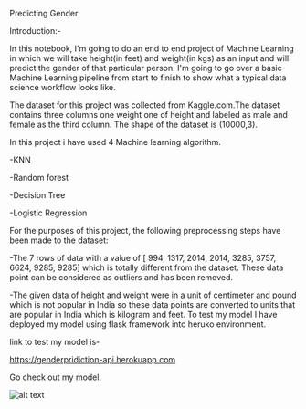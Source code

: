 Predicting Gender

Introduction:-

In this notebook, I'm going to do an end to end project of Machine Learning in which we will take height(in feet) and weight(in kgs) as an input and will predict the gender of that particular person. I'm going to go over a basic Machine Learning pipeline from start to finish to show what a typical data science workflow looks like.

The dataset for this project was collected from Kaggle.com.The dataset contains three columns one weight one of height and labeled as male and female as the third column. The shape of the dataset is (10000,3).

In this project i have used 4 Machine learning algorithm.

-KNN

-Random forest

-Decision Tree

-Logistic Regression

For the purposes of this project, the following preprocessing steps have been made to the dataset:

-The 7 rows of data with a value of [ 994, 1317, 2014, 2014, 3285, 3757, 6624, 9285, 9285] which is totally different from the dataset. These data point can be considered as outliers and has been removed.

-The given data of height and weight were in a unit of centimeter and pound which is not popular in India so these data points are converted to units that are popular in India which is kilogram and feet.
To test my model I have deployed my model using flask framework into heruko environment.

link to test my model is-

https://genderpridiction-api.herokuapp.com

Go check out my model.

![alt text](https://github.com/Anas-coder/My-Projects/blob/master/Machine%20Learning%20Projects/Screenshot%20(7).png
)

